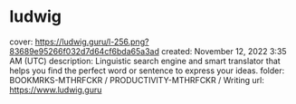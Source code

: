 # ludwig

cover: https://ludwig.guru/l-256.png?83689e95266f032d7d64cf6bda65a3ad
created: November 12, 2022 3:35 AM (UTC)
description: Linguistic search engine and smart translator that helps you find the perfect word or sentence to express your ideas.
folder: BOOKMRKS-MTHRFCKR / PRODUCTIVITY-MTHRFCKR / Writing
url: https://www.ludwig.guru